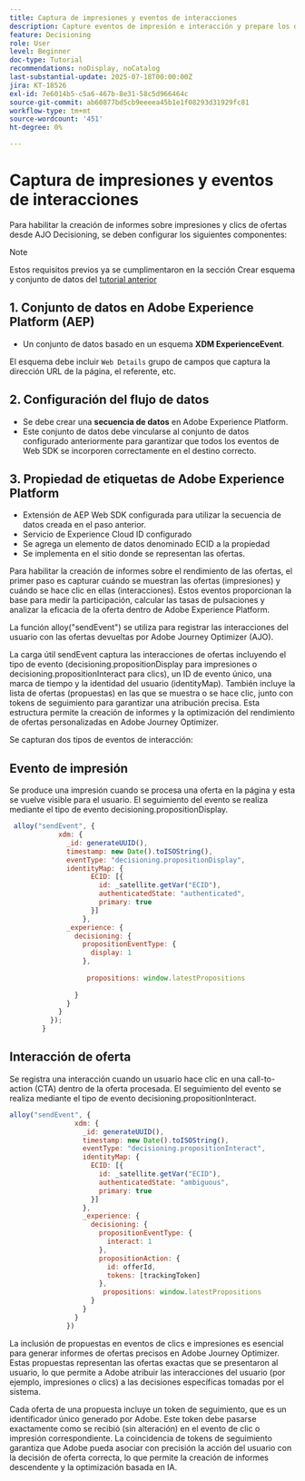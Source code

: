 ```yaml
---
title: Captura de impresiones y eventos de interacciones
description: Capture eventos de impresión e interacción y prepare los datos para la creación de informes en Journey Optimizer.
feature: Decisioning
role: User
level: Beginner
doc-type: Tutorial
recommendations: noDisplay, noCatalog
last-substantial-update: 2025-07-18T00:00:00Z
jira: KT-18526
exl-id: 7e6014b5-c5a6-467b-8e31-58c5d966464c
source-git-commit: ab60877bd5cb9eeeea45b1e1f08293d31929fc81
workflow-type: tm+mt
source-wordcount: '451'
ht-degree: 0%

---
```


# Captura de impresiones y eventos de interacciones

Para habilitar la creación de informes sobre impresiones y clics de ofertas desde AJO Decisioning, se deben configurar los siguientes componentes:
>[!NOTE]
>
> Estos requisitos previos ya se cumplimentaron en la sección Crear esquema y conjunto de datos del [tutorial anterior](https://experienceleague.adobe.com/en/docs/journey-optimizer-learn/personalizing-offers-with-real-time-weather-data/create-schema-and-dataset)

## &#x200B;1. Conjunto de datos en Adobe Experience Platform (AEP)

- Un conjunto de datos basado en un esquema **XDM ExperienceEvent**.

El esquema debe incluir `Web Details` grupo de campos que captura la dirección URL de la página, el referente, etc.

## &#x200B;2. Configuración del flujo de datos

- Se debe crear una **secuencia de datos** en Adobe Experience Platform.
- Este conjunto de datos debe vincularse al conjunto de datos configurado anteriormente para garantizar que todos los eventos de Web SDK se incorporen correctamente en el destino correcto.

## &#x200B;3. Propiedad de etiquetas de Adobe Experience Platform

- Extensión de AEP Web SDK configurada para utilizar la secuencia de datos creada en el paso anterior.
- Servicio de Experience Cloud ID configurado
- Se agrega un elemento de datos denominado ECID a la propiedad
- Se implementa en el sitio donde se representan las ofertas.


Para habilitar la creación de informes sobre el rendimiento de las ofertas, el primer paso es capturar cuándo se muestran las ofertas (impresiones) y cuándo se hace clic en ellas (interacciones). Estos eventos proporcionan la base para medir la participación, calcular las tasas de pulsaciones y analizar la eficacia de la oferta dentro de Adobe Experience Platform.

La función alloy(&quot;sendEvent&quot;) se utiliza para registrar las interacciones del usuario con las ofertas devueltas por Adobe Journey Optimizer (AJO).

La carga útil sendEvent captura las interacciones de ofertas incluyendo el tipo de evento (decisioning.propositionDisplay para impresiones o decisioning.propositionInteract para clics), un ID de evento único, una marca de tiempo y la identidad del usuario (identityMap). También incluye la lista de ofertas (propuestas) en las que se muestra o se hace clic, junto con tokens de seguimiento para garantizar una atribución precisa. Esta estructura permite la creación de informes y la optimización del rendimiento de ofertas personalizadas en Adobe Journey Optimizer.

Se capturan dos tipos de eventos de interacción:

## Evento de impresión

Se produce una impresión cuando se procesa una oferta en la página y esta se vuelve visible para el usuario. El seguimiento del evento se realiza mediante el tipo de evento decisioning.propositionDisplay.


```javascript
 alloy("sendEvent", {
            xdm: {
              _id: generateUUID(),
              timestamp: new Date().toISOString(),
              eventType: "decisioning.propositionDisplay",
              identityMap: {
                    ECID: [{
                      id: _satellite.getVar("ECID"),
                      authenticatedState: "authenticated",
                      primary: true
                    }]
                  },
              _experience: {
                decisioning: {
                  propositionEventType: {
                    display: 1
                  },
                  
                   propositions: window.latestPropositions
                  
                }
              }
            }
          });
        }
```

## Interacción de oferta

Se registra una interacción cuando un usuario hace clic en una call-to-action (CTA) dentro de la oferta procesada. El seguimiento del evento se realiza mediante el tipo de evento decisioning.propositionInteract.

```javascript
alloy("sendEvent", {
                xdm: {
                  _id: generateUUID(),
                  timestamp: new Date().toISOString(),
                  eventType: "decisioning.propositionInteract",
                  identityMap: {
                    ECID: [{
                      id: _satellite.getVar("ECID"),
                      authenticatedState: "ambiguous",
                      primary: true
                    }]
                  },
                  _experience: {
                    decisioning: {
                      propositionEventType: {
                        interact: 1
                      },
                      propositionAction: {
                        id: offerId,
                        tokens: [trackingToken]
                      },
                       propositions: window.latestPropositions
                    }
                  }
                }
              })
```

La inclusión de propuestas en eventos de clics e impresiones es esencial para generar informes de ofertas precisos en Adobe Journey Optimizer. Estas propuestas representan las ofertas exactas que se presentaron al usuario, lo que permite a Adobe atribuir las interacciones del usuario (por ejemplo, impresiones o clics) a las decisiones específicas tomadas por el sistema.

Cada oferta de una propuesta incluye un token de seguimiento, que es un identificador único generado por Adobe. Este token debe pasarse exactamente como se recibió (sin alteración) en el evento de clic o impresión correspondiente. La coincidencia de tokens de seguimiento garantiza que Adobe pueda asociar con precisión la acción del usuario con la decisión de oferta correcta, lo que permite la creación de informes descendente y la optimización basada en IA.
